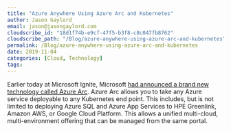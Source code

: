 ```yaml
---
title: "Azure Anywhere Using Azure Arc and Kubernetes"
author: Jason Gaylord
email: jason@jasongaylord.com
cloudscribe_id: "18d1f74b-e9cf-47f5-b3f8-c8c047fb8762"
cloudscribe_path: "/Blog/azure-anywhere-using-azure-arc-and-kubernetes"
permalink: /Blog/azure-anywhere-using-azure-arc-and-kubernetes
date: 2019-11-04
categories: [Cloud, Technology]
tags: 
---
```


Earlier today at Microsoft Ignite, Microsoft [had announced a brand new technology called Azure Arc](https://jasong.us/32hjX9y). Azure Arc allows you to take any Azure service deployable to any Kubernetes end point. This includes, but is not limited to deploying Azure SQL and Azure App Services to HPE Greenlink, Amazon AWS, or Google Cloud Platform. This allows a unified multi-cloud, multi-environment offering that can be managed from the same portal.
